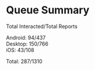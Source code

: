 # Queue Summary

Total Interacted/Total Reports

Android: 94/437  
Desktop: 150/766  
iOS: 43/108

Total: 287/1310
